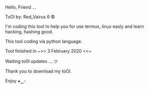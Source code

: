 
Hello, Friend ...

ToOl by: Red_Vairus 6 © 

I'm coding this tool to help you for use termux, linux easly and learn hacking, hashing good.

This tool coding via python language.

Tool finished in ~>> 3 February 2020 <<~

Waiting to0l updates ....ツ

Thank you to download my toOl.

Enjoy  ◕‿-